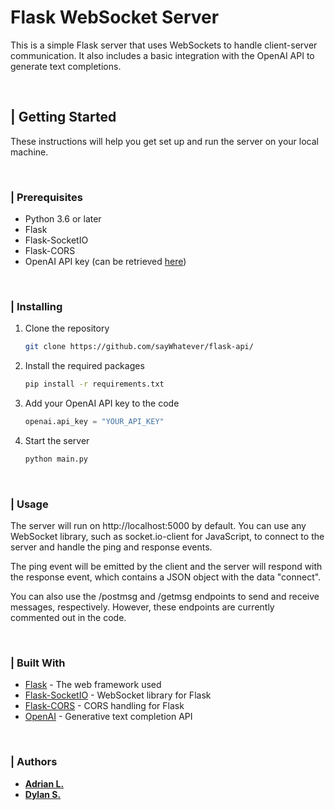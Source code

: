 # **Flask WebSocket Server**

This is a simple Flask server that uses WebSockets to handle client-server communication. It also includes a basic integration with the OpenAI API to generate text completions.

&nbsp;

## | Getting Started

These instructions will help you get set up and run the server on your local machine.

&nbsp;

### | Prerequisites

- Python 3.6 or later
- Flask
- Flask-SocketIO
- Flask-CORS
- OpenAI API key (can be retrieved [here](https://openai.com/))

&nbsp;

### | Installing

1. Clone the repository
   ```bash
   git clone https://github.com/sayWhatever/flask-api/
   ```
2. Install the required packages
   ```bash
   pip install -r requirements.txt
   ```
3. Add your OpenAI API key to the code
   ```python
   openai.api_key = "YOUR_API_KEY"
   ```
4. Start the server
   ```bash
   python main.py
   ```

&nbsp;

### | Usage

The server will run on http://localhost:5000 by default. You can use any WebSocket library, such as socket.io-client for JavaScript, to connect to the server and handle the ping and response events.

The ping event will be emitted by the client and the server will respond with the response event, which contains a JSON object with the data "connect".

You can also use the /postmsg and /getmsg endpoints to send and receive messages, respectively. However, these endpoints are currently commented out in the code.

&nbsp;

### | Built With

- [Flask](https://flask.palletsprojects.com/en/2.2.x/) - The web framework used
- [Flask-SocketIO](https://flask-socketio.readthedocs.io/en/latest/) - WebSocket library for Flask
- [Flask-CORS](https://flask-cors.readthedocs.io/en/latest/) - CORS handling for Flask
- [OpenAI](https://openai.com/) - Generative text completion API

&nbsp;

### | Authors

- [**Adrian L.**](https://github.com/adrianlam15/)
- [**Dylan S.**](https://github.com/dys907)

&nbsp;
